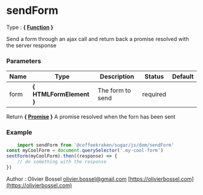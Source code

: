 # sendForm

<!-- @namespace: sugar.js.dom.sendForm -->

Type : **{ [Function](https://developer.mozilla.org/fr/docs/Web/JavaScript/Reference/Objets_globaux/Function) }**


Send a form through an ajax call and return back a promise resolved with the server response



### Parameters
Name  |  Type  |  Description  |  Status  |  Default
------------  |  ------------  |  ------------  |  ------------  |  ------------
form  |  **{ HTMLFormElement }**  |  The form to send  |  required  |

Return **{ [Promise](https://developer.mozilla.org/fr/docs/Web/JavaScript/Reference/Objets_globaux/Promise) }** A promise resolved when the forn has been sent

### Example
```js
	import sendForm from '@coffeekraken/sugar/js/dom/sendForm'
const myCoolForm = document.querySelector('.my-cool-form')
sentForm(myCoolForm).then((response) => {
	// do something with the response
})
```
Author : Olivier Bossel [olivier.bossel@gmail.com](mailto:olivier.bossel@gmail.com) [https://olivierbossel.com](https://olivierbossel.com)